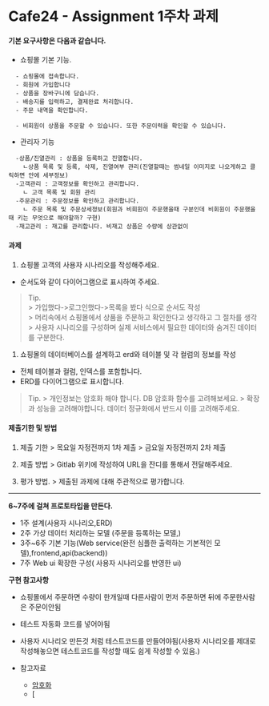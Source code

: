 # Cafe24 - Assignment 1주차 과제

#### 기본 요구사항은 다음과 같습니다.
* 쇼핑몰 기본 기능.
```  
  - 쇼핑몰에 접속합니다.
  - 회원에 가입합니다
  - 상품을 장바구니에 담습니다.
  - 배송지를 입력하고, 결제완료 처리합니다.
  - 주문 내역을 확인합니다.

  - 비회원이 상품을 주문할 수 있습니다. 또한 주문이력을 확인할 수 있습니다.
```

* 관리자 기능
```
  -상품/진열관리 : 상품을 등록하고 진열합니다.
    ㄴ상품 목록 및 등록, 삭제, 진열여부 관리(진열할때는 썸네일 이미지로 나오게하고 클릭하면 안에 세부정보)
  -고객관리 : 고객정보를 확인하고 관리합니다.
    ㄴ 고객 목록 및 회원 관리      
  -주문관리 : 주문정보를 확인하고 관리합니다.
	ㄴ 주문 목록 및 주문상세정보(회원과 비회원이 주문했을때 구분인데 비회원이 주문했을 때 키는 무엇으로 해야할까? 구현)  
  -재고관리 : 재고를 관리합니다. 비재고 상품은 수량에 상관없이
```  

#### 과제
1. 쇼핑몰 고객의 사용자 시나리오를 작성해주세요.
  - 순서도와 같이 다이어그램으로 표시하여 주세요.  
  > Tip.  
    > 가입했다->로그인했다->목록을 봤다 식으로 순서도 작성  
    > 머리속에서 쇼핑몰에서 상품을 주문하고 확인한다고 생각하고 그 절차를 생각  
    > 사용자 시나리오를 구성하며 실제 서비스에서 필요한 데이터와 숨겨진 데이터를 구분한다.

1. 쇼핑몰의 데이터베이스를 설계하고 erd와 테이블 및 각 컬럼의 정보를 작성
  - 전체 테이블과 컬럼, 인덱스를 포함합니다.
  - ERD를 다이어그램으로 표시합니다.  
  >Tip.
    > 개인정보는 암호화 해야 합니다. DB 암호화 함수를 고려해보세요.
    > 확장과  성능을 고려해야합니다. 데이터 정규화에서 반드시 이를 고려해주세요.

#### 제출기한 및 방법
1. 제출 기한
		> 목요일 자정전까지 1차 제출
		> 금요일 자정전까지 2차 제출

1. 제출 방법
		> Gitlab 위키에 작성하여 URL을 잔디를 통해서 전달해주세요.

1. 평가 방법.
		> 제출된 과제에 대해 주관적으로 평가합니다.

---
**6\~7주에 걸쳐 프로토타입을 만든다.**  
* 1주 설계(사용자 시나리오,ERD)  
* 2주 가상 데이터 처리하는 모델 (주문을 등록하는 모델,)  
* 3주\~6주 기본 기능(Web service(완전 심플한 출력하는 기본적인 모델),frontend,api(backend))  
* 7주 Web ui 확장한 구성( 사용자 시나리오를 반영한 ui)  

**구현 참고사항**  
* 쇼핑몰에서 주문하면 수량이 한개일때 다른사람이 먼저 주문하면 뒤에 주문한사람은 주문이안됨  
* 테스트 자동화 코드를 넣어야됨
* 사용자 시나리오 만든것 처럼 테스트코드를 만들어야됨(사용자 시나리오를 제대로 작성해놓으면
  테스트코드를 작성할 때도 쉽게 작성할 수 있음.)
  
* 참고자료  
	* [암호화](https://pro-chef.tistory.com/28)
	* [
